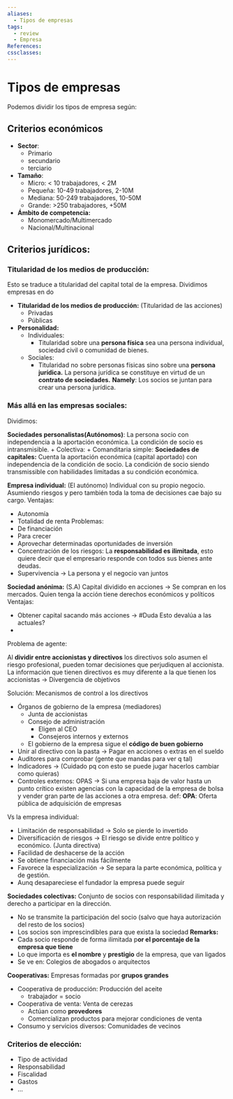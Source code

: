 ```yaml
---
aliases:
  - Tipos de empresas
tags:
  - review
  - Empresa
References: 
cssclasses:
---
```

# Tipos de empresas
Podemos dividir los tipos de empresa según: 
## Criterios económicos
+ **Sector**:
	+ Primario
	+ secundario
	+ terciario 
+ **Tamaño**: 
	+ Micro: < 10 trabajadores, < 2M
	+ Pequeña: 10-49 trabajadores, 2-10M
	+ Mediana: 50-249 trabajadores, 10-50M
	+ Grande: >250 trabajadores, +50M
+ **Ámbito de competencia:** 
	+ Monomercado/Multimercado
	+ Nacional/Multinacional

## Criterios jurídicos: 
### Titularidad de los medios de producción:
Esto se traduce a titularidad del capital total de la empresa. Dividimos empresas en do

+ **Titularidad de los medios de producción:** (Titularidad de las acciones)
	+ Privadas
	+ Públicas
+ **Personalidad:** 
	+ Individuales: 
		+ Titularidad sobre una **persona física** sea una persona individual, sociedad civil o comunidad de bienes. 
	+ Sociales: 
		+ Titularidad no sobre personas físicas sino sobre una **persona jurídica.** La persona jurídica se constituye en virtud de un **contrato de sociedades.** 
		  **Namely**: Los socios se juntan para crear una persona jurídica.
### Más allá en las empresas sociales: 
Dividimos: 

**Sociedades personalistas(Autónomos)**: La persona socio con independencia a la aportación económica. La condición de socio es intransmisible.
	+ Colectiva:
	+ Comanditaria simple: 
**Sociedades de capitales:** Cuenta la aportación económica (capital aportado) con independencia de la condición de socio. La condición de socio siendo transmissible con habilidades limitadas a su condición económica.

**Empresa individual:** (El autónomo)
Individual con su propio negocio. Asumiendo riesgos y pero también toda la toma de decisiones cae bajo su cargo. 
Ventajas: 
+ Autonomía 
+ Totalidad de renta
Problemas: 
+ De financiación 
+ Para crecer
+ Aprovechar determinadas oportunidades de inversión
+ Concentración de los riesgos: La **responsabilidad es ilimitada**, esto quiere decir que el empresario responde con todos sus bienes ante deudas. 
+ Supervivencia → La persona y el negocio van juntos

**Sociedad anónima:** (S.A)
Capital dividido en acciones → Se compran en los mercados. Quien tenga la acción tiene derechos económicos y políticos
Ventajas: 
+ Obtener capital sacando más acciones → #Duda Esto devalúa a las actuales?
+ 
Problema de agente: 

Al **dividir entre accionistas y directivos** los directivos solo asumen el riesgo profesional, pueden tomar decisiones que perjudiquen al accionista.
	  La información que tienen directivos es muy diferente a la que tienen los accionistas → Divergencia de objetivos

Solución: Mecanismos de control a los directivos
+ Órganos de gobierno de la empresa (mediadores)
	+ Junta de accionistas
	+ Consejo de administración
		+ Eligen al CEO
		+ Consejeros internos y externos
	+ El gobierno de la empresa sigue el **código de buen gobierno**
+ Unir al directivo con la pasta → Pagar en acciones o extras en el sueldo
+ Auditores para comprobar (gente que mandas para ver q tal)
+ Indicadores → (Cuidado pq con esto se puede jugar hacerlos cambiar como quieras)
+ Controles externos: OPAS → Si una empresa baja de valor hasta un punto crítico existen agencias con la capacidad de la empresa de bolsa y vender gran parte de las acciones a otra empresa. 
def:  **OPA**: Oferta pública de adquisición de empresas
	
Vs la empresa individual: 
+ Limitación de responsabilidad → Solo se pierde lo invertido
+ Diversificación de riesgos → El riesgo se divide entre político y económico. (Junta directiva)
+ Facilidad de deshacerse de la acción
+ Se obtiene financiación más fácilmente
+ Favorece la especialización → Se separa la parte económica, política y de gestión. 
+ Aunq desapareciese el fundador la empresa puede seguir 

**Sociedades colectivas:**
Conjunto de socios con responsabilidad ilimitada y derecho a participar en la dirección. 
+ No se transmite la participación del socio (salvo que haya autorización del resto de los socios)
+ Los socios son imprescindibles para que exista la sociedad
**Remarks:** 
+ Cada socio responde de forma ilimitada p**or el porcentaje de la empresa que tiene**
+ Lo que importa es **el nombre** y **prestigio** de la empresa, que van ligados
+ Se ve en: Colegios de abogados o arquitectos

**Cooperativas:**
Empresas formadas por **grupos grandes**
+ Cooperativa de producción: Producción del aceite
	+ trabajador = socio
+ Cooperativa de venta: Venta de cerezas
	+ Actúan como **provedores**
	+ Comercializan productos para mejorar condiciones de venta
+ Consumo y servicios diversos: Comunidades de vecinos


### Criterios de elección: 
+ Tipo de actividad
+ Responsabilidad
+ Fiscalidad 
+ Gastos
+ …
